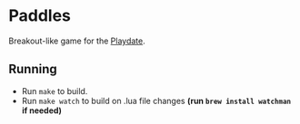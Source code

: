 # Paddles

Breakout-like game for the [Playdate](https://play.date/).

## Running

- Run `make` to build.
- Run `make watch` to build on .lua file changes **(run `brew install watchman` if needed)**
